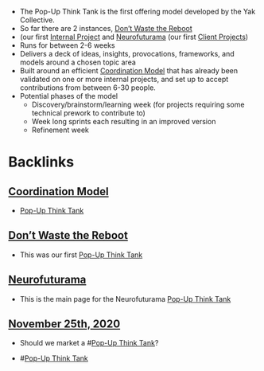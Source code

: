- The Pop-Up Think Tank is the first offering model developed by the Yak Collective. 
- So far there are 2 instances, [Don’t Waste the Reboot](<Don’t Waste the Reboot.md>) 
- (our first [Internal Project](<Internal Project.md>) and [Neurofuturama](<Neurofuturama.md>) (our first [Client Projects](<Client Projects.md>))
- Runs for between 2-6 weeks
- Delivers a deck of ideas, insights, provocations, frameworks, and models around a chosen topic area
- Built around an efficient [Coordination Model](<Coordination Model.md>) that has already been validated on one or more internal projects, and set up to accept contributions from between 6-30 people.
- Potential phases of the model
    - Discovery/brainstorm/learning week (for projects requiring some technical prework to contribute to)
    - Week long sprints each resulting in an improved version
    - Refinement week

# Backlinks
## [Coordination Model](<Coordination Model.md>)
- [Pop-Up Think Tank](<Pop-Up Think Tank.md>)

## [Don’t Waste the Reboot](<Don’t Waste the Reboot.md>)
- This was our first [Pop-Up Think Tank](<Pop-Up Think Tank.md>)

## [Neurofuturama](<Neurofuturama.md>)
- This is the main page for the Neurofuturama [Pop-Up Think Tank](<Pop-Up Think Tank.md>)

## [November 25th, 2020](<November 25th, 2020.md>)
- Should we market a #[Pop-Up Think Tank](<Pop-Up Think Tank.md>)?

- #[Pop-Up Think Tank](<Pop-Up Think Tank.md>)

